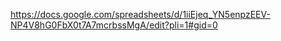https://docs.google.com/spreadsheets/d/1iiEjeq_YN5enpzEEV-NP4V8hG0FbX0t7A7mcrbssMgA/edit?pli=1#gid=0 
